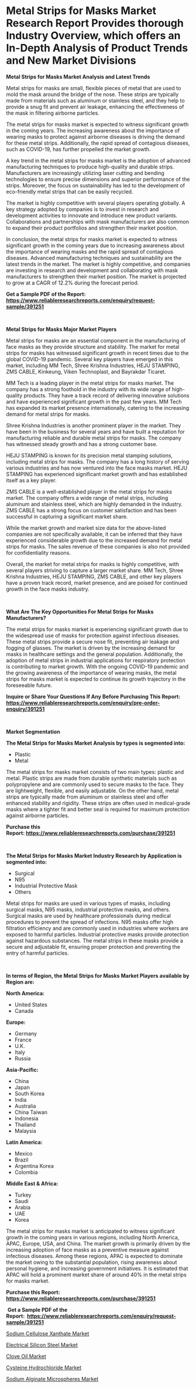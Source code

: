 <p><h1>Metal Strips for Masks Market Research Report Provides thorough Industry Overview, which offers an In-Depth Analysis of Product Trends and New Market Divisions</h1></p><p><strong>Metal Strips for Masks Market Analysis and Latest Trends</strong></p>
<p><p>Metal strips for masks are small, flexible pieces of metal that are used to mold the mask around the bridge of the nose. These strips are typically made from materials such as aluminum or stainless steel, and they help to provide a snug fit and prevent air leakage, enhancing the effectiveness of the mask in filtering airborne particles.</p><p>The metal strips for masks market is expected to witness significant growth in the coming years. The increasing awareness about the importance of wearing masks to protect against airborne diseases is driving the demand for these metal strips. Additionally, the rapid spread of contagious diseases, such as COVID-19, has further propelled the market growth.</p><p>A key trend in the metal strips for masks market is the adoption of advanced manufacturing techniques to produce high-quality and durable strips. Manufacturers are increasingly utilizing laser cutting and bending technologies to ensure precise dimensions and superior performance of the strips. Moreover, the focus on sustainability has led to the development of eco-friendly metal strips that can be easily recycled.</p><p>The market is highly competitive with several players operating globally. A key strategy adopted by companies is to invest in research and development activities to innovate and introduce new product variants. Collaborations and partnerships with mask manufacturers are also common to expand their product portfolios and strengthen their market position.</p><p>In conclusion, the metal strips for masks market is expected to witness significant growth in the coming years due to increasing awareness about the importance of wearing masks and the rapid spread of contagious diseases. Advanced manufacturing techniques and sustainability are the latest trends in the market. The market is highly competitive, and companies are investing in research and development and collaborating with mask manufacturers to strengthen their market position. The market is projected to grow at a CAGR of 12.2% during the forecast period.</p></p>
<p><strong>Get a Sample PDF of the Report:&nbsp; <a href="https://www.reliableresearchreports.com/enquiry/request-sample/391251">https://www.reliableresearchreports.com/enquiry/request-sample/391251</a></strong></p>
<p>&nbsp;</p>
<p><strong>Metal Strips for Masks Major Market Players</strong></p>
<p><p>Metal strips for masks are an essential component in the manufacturing of face masks as they provide structure and stability. The market for metal strips for masks has witnessed significant growth in recent times due to the global COVID-19 pandemic. Several key players have emerged in this market, including MM Tech, Shree Krishna Industries, HEJU STAMPING, ZMS CABLE, Kinkeung, Viken Technoplast, and Bayrakdar Ticaret.</p><p>MM Tech is a leading player in the metal strips for masks market. The company has a strong foothold in the industry with its wide range of high-quality products. They have a track record of delivering innovative solutions and have experienced significant growth in the past few years. MM Tech has expanded its market presence internationally, catering to the increasing demand for metal strips for masks.</p><p>Shree Krishna Industries is another prominent player in the market. They have been in the business for several years and have built a reputation for manufacturing reliable and durable metal strips for masks. The company has witnessed steady growth and has a strong customer base.</p><p>HEJU STAMPING is known for its precision metal stamping solutions, including metal strips for masks. The company has a long history of serving various industries and has now ventured into the face masks market. HEJU STAMPING has experienced significant market growth and has established itself as a key player.</p><p>ZMS CABLE is a well-established player in the metal strips for masks market. The company offers a wide range of metal strips, including aluminum and stainless steel, which are highly demanded in the industry. ZMS CABLE has a strong focus on customer satisfaction and has been successful in capturing a significant market share.</p><p>While the market growth and market size data for the above-listed companies are not specifically available, it can be inferred that they have experienced considerable growth due to the increased demand for metal strips for masks. The sales revenue of these companies is also not provided for confidentiality reasons.</p><p>Overall, the market for metal strips for masks is highly competitive, with several players striving to capture a larger market share. MM Tech, Shree Krishna Industries, HEJU STAMPING, ZMS CABLE, and other key players have a proven track record, market presence, and are poised for continued growth in the face masks industry.</p></p>
<p>&nbsp;</p>
<p><strong>What Are The Key Opportunities For Metal Strips for Masks Manufacturers?</strong></p>
<p><p>The metal strips for masks market is experiencing significant growth due to the widespread use of masks for protection against infectious diseases. These metal strips provide a secure nose fit, preventing air leakage and fogging of glasses. The market is driven by the increasing demand for masks in healthcare settings and the general population. Additionally, the adoption of metal strips in industrial applications for respiratory protection is contributing to market growth. With the ongoing COVID-19 pandemic and the growing awareness of the importance of wearing masks, the metal strips for masks market is expected to continue its growth trajectory in the foreseeable future.</p></p>
<p><strong>Inquire or Share Your Questions If Any Before Purchasing This Report: <a href="https://www.reliableresearchreports.com/enquiry/pre-order-enquiry/391251">https://www.reliableresearchreports.com/enquiry/pre-order-enquiry/391251</a></strong></p>
<p>&nbsp;</p>
<p><strong>Market Segmentation</strong></p>
<p><strong>The Metal Strips for Masks Market Analysis by types is segmented into:</strong></p>
<p><ul><li>Plastic</li><li>Metal</li></ul></p>
<p><p>The metal strips for masks market consists of two main types: plastic and metal. Plastic strips are made from durable synthetic materials such as polypropylene and are commonly used to secure masks to the face. They are lightweight, flexible, and easily adjustable. On the other hand, metal strips are typically made from aluminum or stainless steel and offer enhanced stability and rigidity. These strips are often used in medical-grade masks where a tighter fit and better seal is required for maximum protection against airborne particles.</p></p>
<p><strong>Purchase this Report:&nbsp;<a href="https://www.reliableresearchreports.com/purchase/391251">https://www.reliableresearchreports.com/purchase/391251</a></strong></p>
<p>&nbsp;</p>
<p><strong>The Metal Strips for Masks Market Industry Research by Application is segmented into:</strong></p>
<p><ul><li>Surgical</li><li>N95</li><li>Industrial Protective Mask</li><li>Others</li></ul></p>
<p><p>Metal strips for masks are used in various types of masks, including surgical masks, N95 masks, industrial protective masks, and others. Surgical masks are used by healthcare professionals during medical procedures to prevent the spread of infections. N95 masks offer high filtration efficiency and are commonly used in industries where workers are exposed to harmful particles. Industrial protective masks provide protection against hazardous substances. The metal strips in these masks provide a secure and adjustable fit, ensuring proper protection and preventing the entry of harmful particles.</p></p>
<p>&nbsp;</p>
<p><strong>In terms of Region, the Metal Strips for Masks Market Players available by Region are:</strong></p>
<p>
    <p> <strong> North America: </strong>
        <ul>
            <li>United States</li>
            <li>Canada</li>
        </ul>
        </p> 
    <p> <strong> Europe: </strong>
        <ul>
            <li>Germany</li>
            <li>France</li>
            <li>U.K.</li>
            <li>Italy</li>
            <li>Russia</li>
        </ul>
        </p> 
    <p> <strong> Asia-Pacific: </strong>
        <ul>
            <li>China</li>
            <li>Japan</li>
            <li>South Korea</li>
            <li>India</li>
            <li>Australia</li>
            <li>China Taiwan</li>
            <li>Indonesia</li>
            <li>Thailand</li>
            <li>Malaysia</li>
        </ul>
        </p> 
    <p> <strong> Latin America: </strong>
        <ul>
            <li>Mexico</li>
            <li>Brazil</li>
            <li>Argentina Korea</li>
            <li>Colombia</li>
        </ul>
        </p> 
    <p> <strong> Middle East & Africa: </strong>
        <ul>
            <li>Turkey</li>
            <li>Saudi</li>
            <li>Arabia</li>
            <li>UAE</li>
            <li>Korea</li>
        </ul>
    </p>
    </p>
<p><p>The metal strips for masks market is anticipated to witness significant growth in the coming years in various regions, including North America, APAC, Europe, USA, and China. The market growth is primarily driven by the increasing adoption of face masks as a preventive measure against infectious diseases. Among these regions, APAC is expected to dominate the market owing to the substantial population, rising awareness about personal hygiene, and increasing government initiatives. It is estimated that APAC will hold a prominent market share of around 40% in the metal strips for masks market.</p></p>
<p><strong>Purchase this Report: <a href="https://www.reliableresearchreports.com/purchase/391251">https://www.reliableresearchreports.com/purchase/391251</a></strong></p>
<p>&nbsp;<strong>Get a Sample PDF of the Report:&nbsp;&nbsp;<a href="https://www.reliableresearchreports.com/enquiry/request-sample/391251">https://www.reliableresearchreports.com/enquiry/request-sample/391251</a></strong></p>
<p><strong></strong></p>
<p><p><a href="https://medium.com/@majorwalker1947/sodium-cellulose-xanthate-market-analysis-and-sze-forecasted-for-period-from-2023-to-2030-af049db45702">Sodium Cellulose Xanthate Market</a></p><p><a href="https://medium.com/@aureliarice2023/electrical-silicon-steel-market-outlook-industry-overview-and-forecast-2023-to-2030-d49eeaf5c4d1">Electrical Silicon Steel Market</a></p><p><a href="https://medium.com/@marvinwalsh2023/clove-oil-market-analysis-its-cagr-market-segmentation-and-global-industry-overview-c448f246e4ec">Clove Oil Market</a></p><p><a href="https://medium.com/@oletawunsch/cysteine-hydrochloride-market-analysis-and-sze-forecasted-for-period-from-2023-to-2030-2f98f358b972">Cysteine Hydrochloride Market</a></p><p><a href="https://medium.com/@claudekunze/sodium-alginate-microspheres-market-trends-and-market-analysis-forecasted-for-period-2023-2030-1bc5411a3378">Sodium Alginate Microspheres Market</a></p></p>